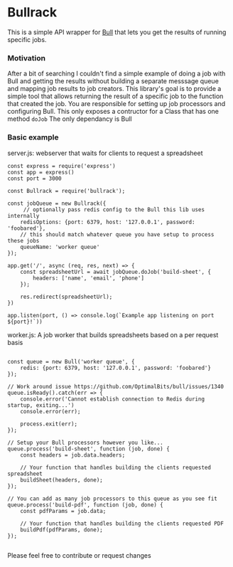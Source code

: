 # Bullrack

This is a simple API wrapper for [Bull](https://github.com/OptimalBits/bull) that lets you get the results of running specific jobs.

### Motivation
After a bit of searching I couldn't find a simple example of doing a job with Bull and getting the results without building a separate messsage queue and mapping job results to job creators. This library's goal is to provide a simple tool that allows returning the result of a specific job to the function that created the job.  You are responsible for setting up job processors and configuring Bull. This only exposes a contructor for a Class that has one method `doJob`
The only dependancy is Bull

### Basic example

server.js:  webserver that waits for clients to request a spreadsheet

```
const express = require('express')
const app = express()
const port = 3000

const Bullrack = require('bullrack');

const jobQueue = new Bullrack({
     // optionally pass redis config to the Bull this lib uses internally
    redisOptions: {port: 6379, host: '127.0.0.1', password: 'foobared'},
    // this should match whatever queue you have setup to process these jobs
    queueName: 'worker queue'
});

app.get('/', async (req, res, next) => {
    const spreadsheetUrl = await jobQueue.doJob('build-sheet', {
        headers: ['name', 'email', 'phone']
    });

    res.redirect(spreadsheetUrl);
})

app.listen(port, () => console.log(`Example app listening on port ${port}!`))
```

worker.js:  A job worker that builds spreadsheets based on a per request basis

```

const queue = new Bull('worker queue', {
    redis: {port: 6379, host: '127.0.0.1', password: 'foobared'}
});

// Work around issue https://github.com/OptimalBits/bull/issues/1340
queue.isReady().catch(err => {
    console.error('Cannot establish connection to Redis during startup, exiting...')
    console.error(err);

    process.exit(err);
});

// Setup your Bull processors however you like...
queue.process('build-sheet', function (job, done) {
    const headers = job.data.headers;

    // Your function that handles building the clients requested spreadsheet
    buildSheet(headers, done);
});

// You can add as many job processors to this queue as you see fit
queue.process('build-pdf', function (job, done) {
    const pdfParams = job.data;

    // Your function that handles building the clients requested PDF
    buildPdf(pdfParams, done);
});


```

Please feel free to contribute or request changes

